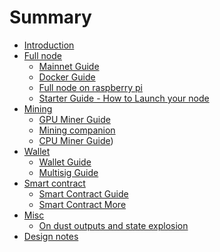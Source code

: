 # Summary

- [Introduction](./Introduction.md)
- [Full node]()
    - [Mainnet Guide](./Mainnet-Guide.md)
    - [Docker Guide](./Docker-Guide.md)
    - [Full node on raspberry pi](./Full-node-on-raspberry-pi.md)
    - [Starter Guide - How to Launch your node](./Starter-Guide---How-to-Launch-your-node.md)
- [Mining]()
    - [GPU Miner Guide](./GPU-Miner-Guide.md)
    - [Mining companion](./Mining-companion.md)
    - [CPU Miner Guide](./CPU-Miner-Guide.md))
- [Wallet]()
    - [Wallet Guide](./Wallet-Guide.md)
    - [Multisig Guide](./Multisig-Guide.md)
- [Smart contract]()
    - [Smart Contract Guide](./Smart-Contract-Guide.md)
    - [Smart Contract More](./Smart-Contract-More.md)
- [Misc]()
    - [On dust outputs and state explosion](./On-dust-outputs-and-state-explosion.md)
- [Design notes]()
